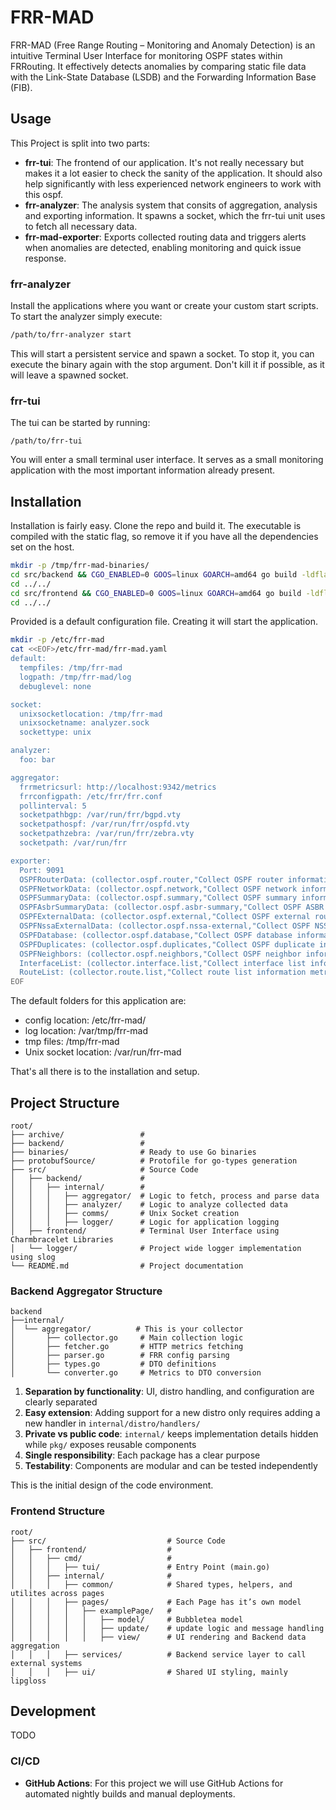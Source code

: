 # FRR-MAD

FRR-MAD (Free Range Routing – Monitoring and Anomaly Detection) is an intuitive Terminal User Interface for monitoring OSPF states within FRRouting.
It effectively detects anomalies by comparing static file data with the Link-State Database (LSDB) and the Forwarding Information Base (FIB).

## Usage

This Project is split into two parts:
- **frr-tui**: The frontend of our application. It's not really necessary but makes it a lot easier to check the sanity of the application. It should also help significantly with less experienced network engineers to work with this ospf.
- **frr-analyzer**: The analysis system that consits of aggregation, analysis and exporting information. It spawns a socket, which the frr-tui unit uses to fetch all necessary data.
- **frr-mad-exporter**: Exports collected routing data and triggers alerts when anomalies are detected, enabling monitoring and quick issue response.

### frr-analyzer
Install the applications where you want or create your custom start scripts. To start the analyzer simply execute:
```sh
/path/to/frr-analyzer start
```

This will start a persistent service and spawn a socket. To stop it, you can execute the binary again with the stop argument. Don't kill it if possible, as it will leave a spawned socket.

### frr-tui
The tui can be started by running:
```
/path/to/frr-tui
```

You will enter a small terminal user interface. It serves as a small monitoring application with the most important information already present. 

## Installation

Installation is fairly easy. Clone the repo and build it. The executable is compiled with the static flag, so remove it if you have all the dependencies set on the host.

```sh
mkdir -p /tmp/frr-mad-binaries/
cd src/backend && CGO_ENABLED=0 GOOS=linux GOARCH=amd64 go build -ldflags='-s' -o /tmp/frr-mad-binaries/frr-mad-analyzer ./cmd/frr-analyzer
cd ../../
cd src/frontend && CGO_ENABLED=0 GOOS=linux GOARCH=amd64 go build -ldflags='-s' -o /tmp/frr-mad-binaries/frr-mad-tui ./cmd/tui
cd ../../
```

Provided is a default configuration file. Creating it will start the application. 

```sh
mkdir -p /etc/frr-mad
cat <<EOF>/etc/frr-mad/frr-mad.yaml
default:
  tempfiles: /tmp/frr-mad
  logpath: /tmp/frr-mad/log
  debuglevel: none 

socket:
  unixsocketlocation: /tmp/frr-mad
  unixsocketname: analyzer.sock
  sockettype: unix

analyzer:
  foo: bar

aggregator:
  frrmetricsurl: http://localhost:9342/metrics
  frrconfigpath: /etc/frr/frr.conf
  pollinterval: 5
  socketpathbgp: /var/run/frr/bgpd.vty
  socketpathospf: /var/run/frr/ospfd.vty
  socketpathzebra: /var/run/frr/zebra.vty
  socketpath: /var/run/frr

exporter:
  Port: 9091     
  OSPFRouterData: (collector.ospf.router,"Collect OSPF router information metrics",true)
  OSPFNetworkData: (collector.ospf.network,"Collect OSPF network information metrics",true)
  OSPFSummaryData: (collector.ospf.summary,"Collect OSPF summary information metrics",true)
  OSPFAsbrSummaryData: (collector.ospf.asbr-summary,"Collect OSPF ASBR summary information metrics",true)
  OSPFExternalData: (collector.ospf.external,"Collect OSPF external route information metrics",true)
  OSPFNssaExternalData: (collector.ospf.nssa-external,"Collect OSPF NSSA external route information metrics",true)
  OSPFDatabase: (collector.ospf.database,"Collect OSPF database information metrics",true)
  OSPFDuplicates: (collector.ospf.duplicates,"Collect OSPF duplicate information metrics",true)
  OSPFNeighbors: (collector.ospf.neighbors,"Collect OSPF neighbor information metrics",true)
  InterfaceList: (collector.interface.list,"Collect interface list information metrics",true)
  RouteList: (collector.route.list,"Collect route list information metrics",true)
EOF
```

The default folders for this application are:
- config location: /etc/frr-mad/
- log location: /var/tmp/frr-mad
- tmp files: /tmp/frr-mad
- Unix socket location: /var/run/frr-mad


That's all there is to the installation and setup.

## Project Structure

```
root/
├── archive/                 # 
├── backend/                 # 
├── binaries/                # Ready to use Go binaries
├── protobufSource/          # Protofile for go-types generation
├── src/                     # Source Code 
│   ├── backend/             # 
│   │   ├── internal/        # 
│   │   │   ├── aggregator/  # Logic to fetch, process and parse data
│   │   │   ├── analyzer/    # Logic to analyze collected data
│   │   │   ├── comms/       # Unix Socket creation
│   │   │   ├── logger/      # Logic for application logging
│   ├── frontend/            # Terminal User Interface using Charmbracelet Libraries
│   └── logger/              # Project wide logger implementation using slog
└── README.md                # Project documentation
```

### Backend Aggregator Structure

```
backend
├──internal/
│  └── aggregator/          # This is your collector
│       ├── collector.go     # Main collection logic
│       ├── fetcher.go       # HTTP metrics fetching
│       ├── parser.go        # FRR config parsing
│       ├── types.go         # DTO definitions
│       └── converter.go     # Metrics to DTO conversion
```

1. **Separation by functionality**: UI, distro handling, and configuration are clearly separated
2. **Easy extension**: Adding support for a new distro only requires adding a new handler in `internal/distro/handlers/`
3. **Private vs public code**: `internal/` keeps implementation details hidden while `pkg/` exposes reusable components
4. **Single responsibility**: Each package has a clear purpose
5. **Testability**: Components are modular and can be tested independently

This is the initial design of the code environment.

### Frontend Structure

```
root/
├── src/                           # Source Code 
│   ├── frontend/                  # 
│   │   ├── cmd/                   # 
│   │   │   ├── tui/               # Entry Point (main.go)
│   │   ├── internal/              # 
│   │   │   ├── common/            # Shared types, helpers, and utilites across pages
│   │   │   ├── pages/             # Each Page has it’s own model
│   │   │   │   ├── examplePage/   #
│   │   │   │   │   ├── model/     # Bubbletea model
│   │   │   │   │   ├── update/    # update logic and message handling
│   │   │   │   │   ├── view/      # UI rendering and Backend data aggregation
│   │   │   ├── services/          # Backend service layer to call external systems
│   │   │   ├── ui/                # Shared UI styling, mainly lipgloss
```

## Development

TODO

### CI/CD

- **GitHub Actions**: For this project we will use GitHub Actions for automated nightly builds and manual deployments.